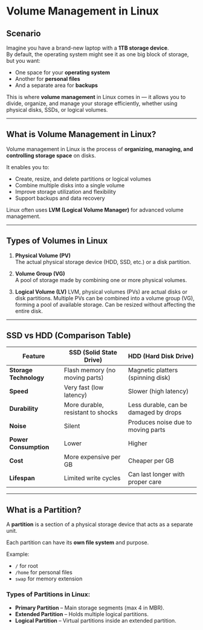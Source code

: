 # Volume Management in Linux

## Scenario
Imagine you have a brand-new laptop with a **1TB storage device**.  
By default, the operating system might see it as one big block of storage, but you want:  
- One space for your **operating system**  
- Another for **personal files**  
- And a separate area for **backups**  

This is where **volume management** in Linux comes in — it allows you to divide, organize, and manage your storage efficiently, whether using physical disks, SSDs, or logical volumes.

---

## What is Volume Management in Linux?
Volume management in Linux is the process of **organizing, managing, and controlling storage space** on disks.  

It enables you to:
- Create, resize, and delete partitions or logical volumes
- Combine multiple disks into a single volume
- Improve storage utilization and flexibility
- Support backups and data recovery

Linux often uses **LVM (Logical Volume Manager)** for advanced volume management.

---

## Types of Volumes in Linux

1. **Physical Volume (PV)**  
   The actual physical storage device (HDD, SSD, etc.) or a disk partition.
   
2. **Volume Group (VG)**  
   A pool of storage made by combining one or more physical volumes.

3. **Logical Volume (LV)**
   LVM, physical volumes (PVs) are actual disks or disk partitions.
   Multiple PVs can be combined into a volume group (VG), forming a pool of available storage. 
   Can be resized without affecting the entire disk.

---

## SSD vs HDD (Comparison Table)

| Feature              | SSD (Solid State Drive)              | HDD (Hard Disk Drive)           |
|----------------------|---------------------------------------|----------------------------------|
| **Storage Technology** | Flash memory (no moving parts)       | Magnetic platters (spinning disk)|
| **Speed**            | Very fast (low latency)               | Slower (high latency)            |
| **Durability**       | More durable, resistant to shocks     | Less durable, can be damaged by drops |
| **Noise**            | Silent                                | Produces noise due to moving parts |
| **Power Consumption**| Lower                                 | Higher                           |
| **Cost**             | More expensive per GB                 | Cheaper per GB                   |
| **Lifespan**         | Limited write cycles                  | Can last longer with proper care |

---

## What is a Partition?
A **partition** is a section of a physical storage device that acts as a separate unit.  

Each partition can have its **own file system** and purpose.  

Example:
- `/` for root  
- `/home` for personal files  
- `swap` for memory extension  

### Types of Partitions in Linux:
- **Primary Partition** – Main storage segments (max 4 in MBR).
- **Extended Partition** – Holds multiple logical partitions.
- **Logical Partition** – Virtual partitions inside an extended partition.

